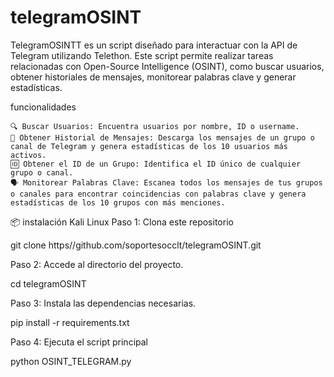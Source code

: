 # telegramOSINT
TelegramOSINTT es un script diseñado para interactuar con la API de Telegram utilizando Telethon. Este script permite realizar tareas relacionadas con Open-Source Intelligence (OSINT), como buscar usuarios, obtener historiales de mensajes, monitorear palabras clave y generar estadísticas.

funcionalidades

    🔍 Buscar Usuarios: Encuentra usuarios por nombre, ID o username.
    💬 Obtener Historial de Mensajes: Descarga los mensajes de un grupo o canal de Telegram y genera estadísticas de los 10 usuarios más activos.
    🆔 Obtener el ID de un Grupo: Identifica el ID único de cualquier grupo o canal.
    🗣️ Monitorear Palabras Clave: Escanea todos los mensajes de tus grupos o canales para encontrar coincidencias con palabras clave y genera estadísticas de los 10 grupos con más menciones.
📦 instalación Kali Linux
Paso 1:
Clona este repositorio

git clone https//github.com/soportesocclt/telegramOSINT.git

Paso 2:
Accede al directorio del proyecto.

cd telegramOSINT

Paso 3:
Instala las dependencias necesarias.

pip install -r requirements.txt

Paso 4:
Ejecuta el script principal

python OSINT_TELEGRAM.py
